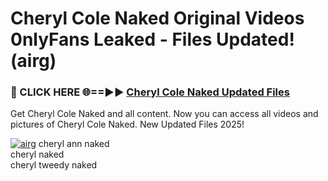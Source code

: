 # Cheryl Cole Naked Original Videos 0nlyFans Leaked - Files Updated! (airg)

<h3>🔴 CLICK HERE 🌐==►► <a href="https://tinyurl.com/yckcrads" rel="nofollow">Cheryl Cole Naked Updated Files</a></h3>

Get Cheryl Cole Naked and all content. Now you can access all videos and pictures of Cheryl Cole Naked. New Updated Files 2025!

[![airg](https://i.imgur.com/hpKpOFt.gif)](https://tinyurl.com/yckcrads)
cheryl ann naked<br>
cheryl naked<br>
cheryl tweedy naked